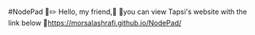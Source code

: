 #NodePad 📒✏️
Hello, my friend,🙂
📍you can view Tapsi's website with the link below
🔗https://morsalashrafi.github.io/NodePad/
